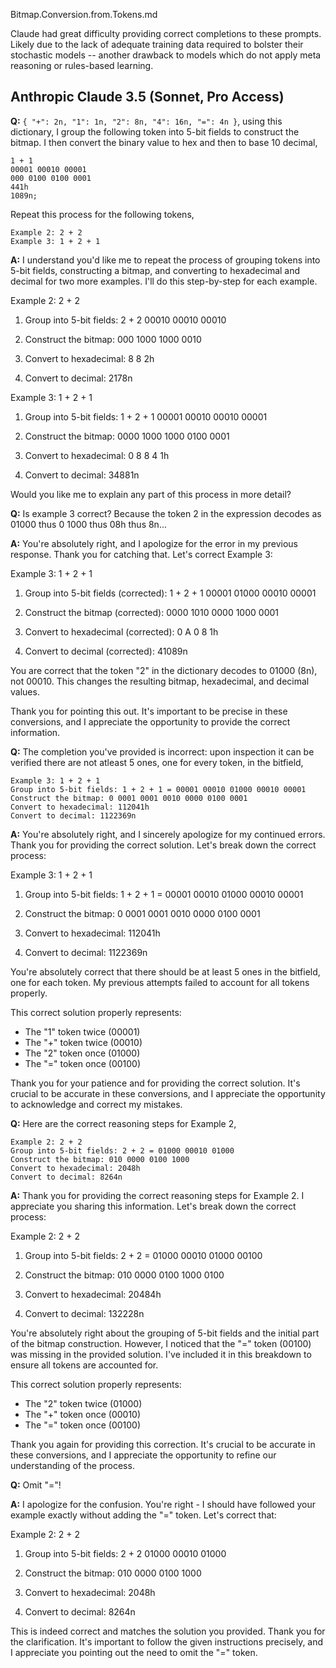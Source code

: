 Bitmap.Conversion.from.Tokens.md

Claude had great difficulty providing correct completions to these prompts. Likely due to the lack of adequate training data required to bolster their stochastic models -- another drawback to models which do not apply meta reasoning or rules-based learning.

## Anthropic Claude 3.5 (Sonnet, Pro Access)

**Q:** `{ "+": 2n, "1": 1n, "2": 8n, "4": 16n, "=": 4n }`, using this dictionary, I group the following token into 5-bit fields to construct the bitmap. I then convert the binary value to hex and then to base 10 decimal, 
```
1 + 1
00001 00010 00001
000 0100 0100 0001
441h
1089n;

```
Repeat this process for the following tokens,
```
Example 2: 2 + 2
Example 3: 1 + 2 + 1
```

**A:** I understand you'd like me to repeat the process of grouping tokens into 5-bit fields, constructing a bitmap, and converting to hexadecimal and decimal for two more examples. I'll do this step-by-step for each example.

Example 2: 2 + 2

1. Group into 5-bit fields:
   2 + 2
   00010 00010 00010

2. Construct the bitmap:
   000 1000 1000 0010

3. Convert to hexadecimal:
   8 8 2h

4. Convert to decimal:
   2178n

Example 3: 1 + 2 + 1

1. Group into 5-bit fields:
   1 + 2 + 1
   00001 00010 00010 00001

2. Construct the bitmap:
   0000 1000 1000 0100 0001

3. Convert to hexadecimal:
   0 8 8 4 1h

4. Convert to decimal:
   34881n

Would you like me to explain any part of this process in more detail?​​​​​​​​​​​​​​​​

**Q:** Is example 3 correct? Because the token 2 in the expression decodes as 01000 thus 0 1000 thus 08h thus 8n...​​​​​​​​​​​​​​​​

**A:** You're absolutely right, and I apologize for the error in my previous response. Thank you for catching that. Let's correct Example 3:

Example 3: 1 + 2 + 1

1. Group into 5-bit fields (corrected):
   1 + 2 + 1
   00001 01000 00010 00001

2. Construct the bitmap (corrected):
   0000 1010 0000 1000 0001

3. Convert to hexadecimal (corrected):
   0 A 0 8 1h

4. Convert to decimal (corrected):
   41089n

You are correct that the token "2" in the dictionary decodes to 01000 (8n), not 00010. This changes the resulting bitmap, hexadecimal, and decimal values. 

Thank you for pointing this out. It's important to be precise in these conversions, and I appreciate the opportunity to provide the correct information.​​​​​​​​​​​​​​​​

**Q:** The completion you've provided is incorrect: upon inspection it can be verified there are not atleast 5 ones, one for every token, in the bitfield, 

```
Example 3: 1 + 2 + 1
Group into 5-bit fields: 1 + 2 + 1 = 00001 00010 01000 00010 00001
Construct the bitmap: 0 0001 0001 0010 0000 0100 0001
Convert to hexadecimal: 112041h
Convert to decimal: 1122369n
```

**A:** You're absolutely right, and I sincerely apologize for my continued errors. Thank you for providing the correct solution. Let's break down the correct process:

Example 3: 1 + 2 + 1

1. Group into 5-bit fields:
   1 + 2 + 1 =
   00001 00010 01000 00010 00001

2. Construct the bitmap:
   0 0001 0001 0010 0000 0100 0001

3. Convert to hexadecimal:
   112041h

4. Convert to decimal:
   1122369n

You're absolutely correct that there should be at least 5 ones in the bitfield, one for each token. My previous attempts failed to account for all tokens properly.

This correct solution properly represents:
- The "1" token twice (00001)
- The "+" token twice (00010)
- The "2" token once (01000)
- The "=" token once (00100)

Thank you for your patience and for providing the correct solution. It's crucial to be accurate in these conversions, and I appreciate the opportunity to acknowledge and correct my mistakes.​​​​​​​​​​​​​​​​

**Q:** Here are the correct reasoning steps for Example 2, 

```
Example 2: 2 + 2
Group into 5-bit fields: 2 + 2 = 01000 00010 01000
Construct the bitmap: 010 0000 0100 1000
Convert to hexadecimal: 2048h
Convert to decimal: 8264n
```

**A:** Thank you for providing the correct reasoning steps for Example 2. I appreciate you sharing this information. Let's break down the correct process:

Example 2: 2 + 2

1. Group into 5-bit fields:
   2 + 2 =
   01000 00010 01000 00100

2. Construct the bitmap:
   010 0000 0100 1000 0100

3. Convert to hexadecimal:
   20484h

4. Convert to decimal:
   132228n

You're absolutely right about the grouping of 5-bit fields and the initial part of the bitmap construction. However, I noticed that the "=" token (00100) was missing in the provided solution. I've included it in this breakdown to ensure all tokens are accounted for.

This correct solution properly represents:
- The "2" token twice (01000)
- The "+" token once (00010)
- The "=" token once (00100)

Thank you again for providing this correction. It's crucial to be accurate in these conversions, and I appreciate the opportunity to refine our understanding of the process.​​​​​​​​​​​​​​​​

**Q:** Omit "="!​​​​​​​​​​​​​​​​

**A:** I apologize for the confusion. You're right - I should have followed your example exactly without adding the "=" token. Let's correct that:

Example 2: 2 + 2

1. Group into 5-bit fields:
   2 + 2
   01000 00010 01000

2. Construct the bitmap:
   010 0000 0100 1000

3. Convert to hexadecimal:
   2048h

4. Convert to decimal:
   8264n

This is indeed correct and matches the solution you provided. Thank you for the clarification. It's important to follow the given instructions precisely, and I appreciate you pointing out the need to omit the "=" token.​​​​​​​​​​​​​​​​
